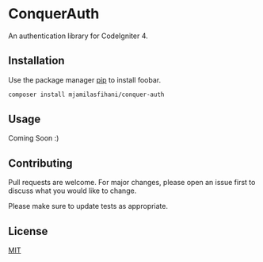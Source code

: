 # ConquerAuth

An authentication library for CodeIgniter 4.

## Installation

Use the package manager [pip](https://pip.pypa.io/en/stable/) to install foobar.

```bash
composer install mjamilasfihani/conquer-auth
```

## Usage

Coming Soon :)

## Contributing
Pull requests are welcome. For major changes, please open an issue first to discuss what you would like to change.

Please make sure to update tests as appropriate.

## License
[MIT](https://choosealicense.com/licenses/mit/)